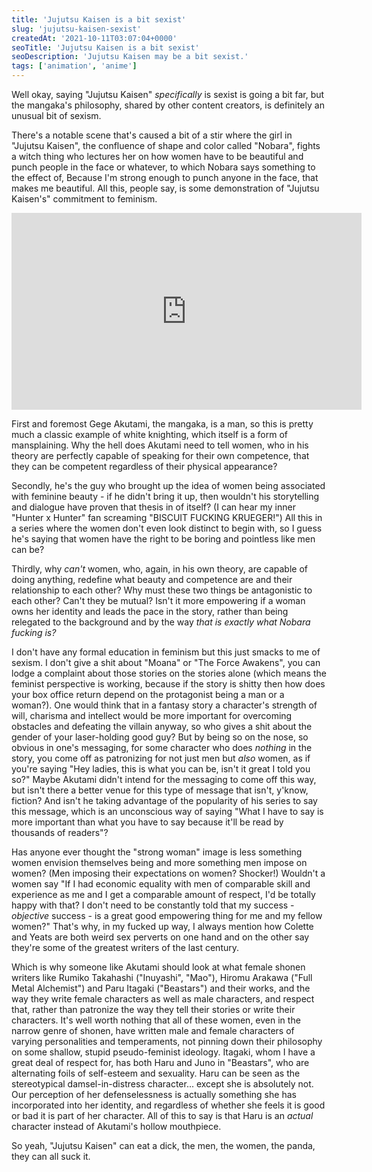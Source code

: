 ```yaml
---
title: 'Jujutsu Kaisen is a bit sexist'
slug: 'jujutsu-kaisen-sexist'
createdAt: '2021-10-11T03:07:04+0000'
seoTitle: 'Jujutsu Kaisen is a bit sexist'
seoDescription: 'Jujutsu Kaisen may be a bit sexist.'
tags: ['animation', 'anime']
---
```


Well okay, saying "Jujutsu Kaisen" _specifically_ is sexist is going a bit far, but the mangaka's philosophy, shared by other content creators, is definitely an unusual bit of sexism.

There's a notable scene that's caused a bit of a stir where the girl in "Jujutsu Kaisen", the confluence of shape and color called "Nobara", fights a witch thing who lectures her on how women have to be beautiful and punch people in the face or whatever, to which Nobara says something to the effect of, Because I'm strong enough to punch anyone in the face, that makes me beautiful. All this, people say, is some demonstration of "Jujutsu Kaisen's" commitment to feminism.

<iframe width="560" height="315" src="https://www.youtube.com/embed/CrOgGawQsOE" title="YouTube video player" frameborder="0" allow="accelerometer; autoplay; clipboard-write; encrypted-media; gyroscope; picture-in-picture" style="display: block; margin: auto" allowfullscreen></iframe>

First and foremost Gege Akutami, the mangaka, is a man, so this is pretty much a classic example of white knighting, which itself is a form of mansplaining. Why the hell does Akutami need to tell women, who in his theory are perfectly capable of speaking for their own competence, that they can be competent regardless of their physical appearance?

Secondly, he's the guy who brought up the idea of women being associated with feminine beauty - if he didn't bring it up, then wouldn't his storytelling and dialogue have proven that thesis in of itself? (I can hear my inner "Hunter x Hunter" fan screaming "BISCUIT FUCKING KRUEGER!") All this in a series where the women don't even look distinct to begin with, so I guess he's saying that women have the right to be boring and pointless like men can be?

Thirdly, why _can't_ women, who, again, in his own theory, are capable of doing anything, redefine what beauty and competence are and their relationship to each other? Why must these two things be antagonistic to each other? Can't they be mutual? Isn't it more empowering if a woman owns her identity and leads the pace in the story, rather than being relegated to the background and by the way _that is exactly what Nobara fucking is?_

I don't have any formal education in feminism but this just smacks to me of sexism. I don't give a shit about "Moana" or "The Force Awakens", you can lodge a complaint about those stories on the stories alone (which means the feminist perspective is working, because if the story is shitty then how does your box office return depend on the protagonist being a man or a woman?). One would think that in a fantasy story a character's strength of will, charisma and intellect would be more important for overcoming obstacles and defeating the villain anyway, so who gives a shit about the gender of your laser-holding good guy? But by being so on the nose, so obvious in one's messaging, for some character who does _nothing_ in the story, you come off as patronizing for not just men but _also_ women, as if you're saying "Hey ladies, this is what you can be, isn't it great I told you so?" Maybe Akutami didn't intend for the messaging to come off this way, but isn't there a better venue for this type of message that isn't, y'know, fiction? And isn't he taking advantage of the popularity of his series to say this message, which is an unconscious way of saying "What I have to say is more important than what you have to say because it'll be read by thousands of readers"?

Has anyone ever thought the "strong woman" image is less something women envision themselves being and more something men impose on women? (Men imposing their expectations on women? Shocker!) Wouldn't a women say "If I had economic equality with men of comparable skill and experience as me and I get a comparable amount of respect, I'd be totally happy with that? I don't need to be constantly told that my success - _objective_ success - is a great good empowering thing for me and my fellow women?" That's why, in my fucked up way, I always mention how Colette and Yeats are both weird sex perverts on one hand and on the other say they're some of the greatest writers of the last century.

Which is why someone like Akutami should look at what female shonen writers like Rumiko Takahashi ("Inuyashi", "Mao"), Hiromu Arakawa ("Full Metal Alchemist") and Paru Itagaki ("Beastars") and their works, and the way they write female characters as well as male characters, and respect that, rather than patronize the way they tell their stories or write their characters. It's well worth nothing that all of these women, even in the narrow genre of shonen, have written male and female characters of varying personalities and temperaments, not pinning down their philosophy on some shallow, stupid pseudo-feminist ideology. Itagaki, whom I have a great deal of respect for, has both Haru and Juno in "Beastars", who are alternating foils of self-esteem and sexuality. Haru can be seen as the stereotypical damsel-in-distress character... except she is absolutely not. Our perception of her defenselessness is actually something she has incorporated into her identity, and regardless of whether she feels it is good or bad it is part of her character. All of this to say is that Haru is an _actual_ character instead of Akutami's hollow mouthpiece.

So yeah, "Jujutsu Kaisen" can eat a dick, the men, the women, the panda, they can all suck it.
